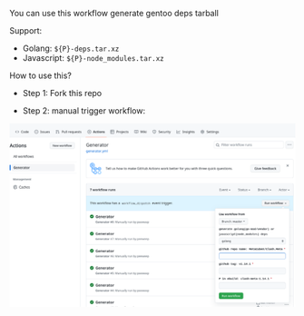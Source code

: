 You can use this workflow generate gentoo deps tarball

Support:

 - Golang: `${P}-deps.tar.xz`
 - Javascript: `${P}-node_modules.tar.xz`

How to use this?

 - Step 1: Fork this repo

 - Step 2: manual trigger workflow:

![](./resources/screenshot.png)
